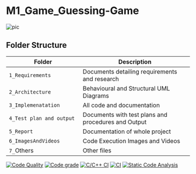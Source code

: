# M1_Game_Guessing-Game
![pic](https://user-images.githubusercontent.com/75090416/143085217-de9921f8-409c-4d3b-bd0c-dfca332f9940.png)
## Folder Structure
Folder                   | Description
-------------------------| -----------------------------------------
`1_Requirements`         | Documents detailing requirements and research
`2_Architecture     `         | Behavioural and Structural UML Diagrams
`3_Implemenatation `     | All code and documentation
`4_Test plan and output     `       | Documents with test plans and procedures and Output
`5_Report`               | Documentation of whole project
`6_ImagesAndVideos`      | Code Execution Images and Videos
`7_`Others      | Other files

[![Code Quality](https://www.code-inspector.com/project/28121/score/svg)](https://www.code-inspector.com)
[![Code grade](https://www.code-inspector.com/project/28121/status/svg)](https://www.code-inspector.com)
[![C/C++ CI](https://github.com/Bamini-Varalaxmi/stepin-Guessing-Game/actions/workflows/c-cpp.yml/badge.svg)](https://github.com/Bamini-Varalaxmi/stepin-Guessing-Game/actions/workflows/c-cpp.yml)
[![CI](https://github.com/Bamini-Varalaxmi/stepin-Guessing-Game/actions/workflows/main.yml/badge.svg)](https://github.com/Bamini-Varalaxmi/stepin-Guessing-Game/actions/workflows/main.yml)
[![Static Code Analysis](https://github.com/Bamini-Varalaxmi/stepin-Guessing-Game/actions/workflows/static.yml/badge.svg)](https://github.com/Bamini-Varalaxmi/stepin-Guessing-Game/actions/workflows/static.yml)

